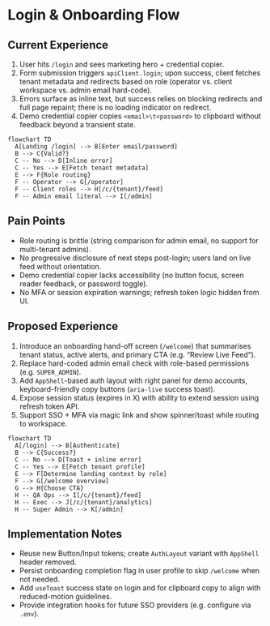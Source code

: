 # Login & Onboarding Flow

## Current Experience

1. User hits `/login` and sees marketing hero + credential copier.
2. Form submission triggers `apiClient.login`; upon success, client fetches tenant metadata and redirects based on role (operator vs. client workspace vs. admin email hard-code).
3. Errors surface as inline text, but success relies on blocking redirects and full page repaint; there is no loading indicator on redirect.
4. Demo credential copier copies `<email>\t<password>` to clipboard without feedback beyond a transient state.

```mermaid
flowchart TD
  A[Landing /login] --> B[Enter email/password]
  B --> C{Valid?}
  C -- No --> D[Inline error]
  C -- Yes --> E[Fetch tenant metadata]
  E --> F{Role routing}
  F -- Operator --> G[/operator]
  F -- Client roles --> H[/c/{tenant}/feed]
  F -- Admin email literal --> I[/admin]
```

## Pain Points

- Role routing is brittle (string comparison for admin email, no support for multi-tenant admins).
- No progressive disclosure of next steps post-login; users land on live feed without orientation.
- Demo credential copier lacks accessibility (no button focus, screen reader feedback, or password toggle).
- No MFA or session expiration warnings; refresh token logic hidden from UI.

## Proposed Experience

1. Introduce an onboarding hand-off screen (`/welcome`) that summarises tenant status, active alerts, and primary CTA (e.g. “Review Live Feed”).
2. Replace hard-coded admin email check with role-based permissions (e.g. `SUPER_ADMIN`).
3. Add `AppShell`-based auth layout with right panel for demo accounts, keyboard-friendly copy buttons (`aria-live` success toast).
4. Expose session status (expires in X) with ability to extend session using refresh token API.
5. Support SSO + MFA via magic link and show spinner/toast while routing to workspace.

```mermaid
flowchart TD
  A[/login] --> B[Authenticate]
  B --> C{Success?}
  C -- No --> D[Toast + inline error]
  C -- Yes --> E[Fetch tenant profile]
  E --> F[Determine landing context by role]
  F --> G[/welcome overview]
  G --> H{Choose CTA}
  H -- QA Ops --> I[/c/{tenant}/feed]
  H -- Exec --> J[/c/{tenant}/analytics]
  H -- Super Admin --> K[/admin]
```

## Implementation Notes

- Reuse new Button/Input tokens; create `AuthLayout` variant with `AppShell` header removed.
- Persist onboarding completion flag in user profile to skip `/welcome` when not needed.
- Add `useToast` success state on login and for clipboard copy to align with reduced-motion guidelines.
- Provide integration hooks for future SSO providers (e.g. configure via `.env`).
